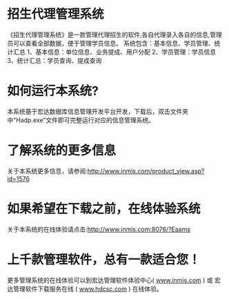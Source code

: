 # 招生代理管理系统

《招生代理管理系统》是一款管理代理招生的软件,各自代理录入各自的信息,管理员可以查看全部数据，便于管理学员信息。 系统包含：基本信息、学员管理、统计汇总 1、基本信息：单位信息、业务提成、用户分配 2、学员管理：学员信息 3、统计汇总：学员查询、提成查询 

# 如何运行本系统?

本系统基于宏达数据库信息管理开发平台开发，下载后，双击文件夹中"Hadp.exe"文件即可完整运行对应的信息管理系统。

# 了解系统的更多信息

关于本系统更多信息，请参阅:http://www.inmis.com/product_view.asp?id=1576

# 如果希望在下载之前，在线体验系统

关于本系统的在线体验请点击:http://www.inmis.com:8076/?Eaams

# 上千款管理软件，总有一款适合您！

更多管理系统的在线体验可以到宏达管理软件体验中心( www.inmis.com ) 或 宏达管理软件下载服务在线 ( www.hdcsc.com ) 在线体验。

